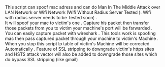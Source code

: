 This script can spoof mac adress and can do Man In The Middle Attack over LAN Network or Wifi Network (Wifi Without Radius Server Tested ). 
Wifi with radius server needs to be Tested soon) .\
It will spoof your mac to victim's one . 
Capture his packet then transfer those packets from you to victim your machine's port will be farwarded  .
You can easily capture packet with wireshark  . 
This tools work is spoofing  mac then pass captured packet through your machine to victim's Machine . 
When you stop this script Ip table of victim's Machine will be corrected Automatically .
Feature of SSL stripping to downgrade victim's https sites and HSTS attack vector will also be added to downgrade those sites which do bypass SSL stripping (like gmail)
